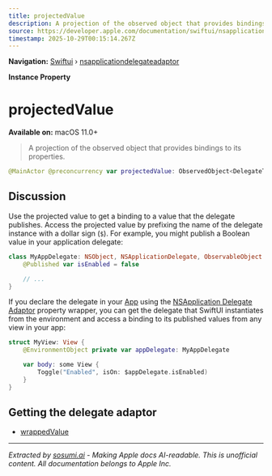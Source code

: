 ```yaml
---
title: projectedValue
description: A projection of the observed object that provides bindings to its properties.
source: https://developer.apple.com/documentation/swiftui/nsapplicationdelegateadaptor/projectedvalue
timestamp: 2025-10-29T00:15:14.267Z
---
```


**Navigation:** [Swiftui](/documentation/swiftui) › [nsapplicationdelegateadaptor](/documentation/swiftui/nsapplicationdelegateadaptor)

**Instance Property**

# projectedValue

**Available on:** macOS 11.0+

> A projection of the observed object that provides bindings to its properties.

```swift
@MainActor @preconcurrency var projectedValue: ObservedObject<DelegateType>.Wrapper { get }
```

## Discussion

Use the projected value to get a binding to a value that the delegate publishes. Access the projected value by prefixing the name of the delegate instance with a dollar sign (`$`). For example, you might publish a Boolean value in your application delegate:

```swift
class MyAppDelegate: NSObject, NSApplicationDelegate, ObservableObject {
    @Published var isEnabled = false

    // ...
}
```

If you declare the delegate in your [App](/documentation/swiftui/app) using the [NSApplication Delegate Adaptor](/documentation/swiftui/nsapplicationdelegateadaptor) property wrapper, you can get the delegate that SwiftUI instantiates from the environment and access a binding to its published values from any view in your app:

```swift
struct MyView: View {
    @EnvironmentObject private var appDelegate: MyAppDelegate

    var body: some View {
        Toggle("Enabled", isOn: $appDelegate.isEnabled)
    }
}
```

## Getting the delegate adaptor

- [wrappedValue](/documentation/swiftui/nsapplicationdelegateadaptor/wrappedvalue)

---

*Extracted by [sosumi.ai](https://sosumi.ai) - Making Apple docs AI-readable.*
*This is unofficial content. All documentation belongs to Apple Inc.*
